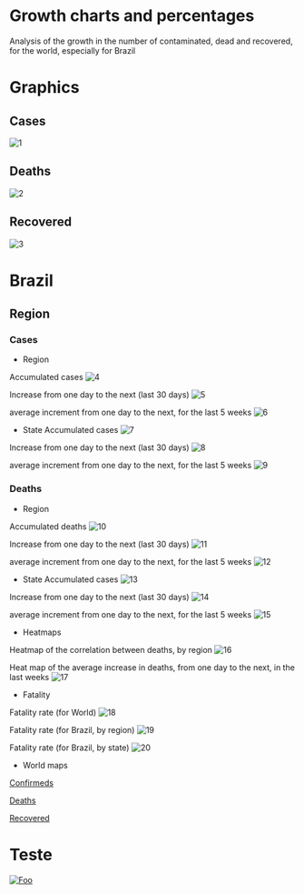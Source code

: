 # Growth charts and percentages
Analysis of the growth in the number of contaminated, dead and recovered, for the world, especially for Brazil

# Graphics

## Cases
![1](https://raw.githubusercontent.com/Manuelfjr/Covid19/master/graphics/confirmedcovid.png)

## Deaths
![2](https://raw.githubusercontent.com/Manuelfjr/Covid19/master/graphics/deathscovid.png)

## Recovered
![3](https://raw.githubusercontent.com/Manuelfjr/Covid19/master/graphics/revoredcovid.png)

# Brazil

## Region

### Cases

* Region

Accumulated cases 
![4](https://raw.githubusercontent.com/Manuelfjr/Covid19/master/brazil/cumconfirmregion.png)

Increase from one day to the next (last 30 days)
![5](https://raw.githubusercontent.com/Manuelfjr/Covid19/master/brazil/confirmratedaysregion.png)

average increment from one day to the next, for the last 5 weeks
![6](https://raw.githubusercontent.com/Manuelfjr/Covid19/master/brazil/confirmrateweeksregion.png)

* State
Accumulated cases 
![7](https://raw.githubusercontent.com/Manuelfjr/Covid19/master/brazil/cumconfirmstate.png)

Increase from one day to the next (last 30 days)
![8](https://raw.githubusercontent.com/Manuelfjr/Covid19/master/brazil/confirmratedaysstate.png)

average increment from one day to the next, for the last 5 weeks
![9](https://raw.githubusercontent.com/Manuelfjr/Covid19/master/brazil/confirmrateweeksstate.png)


### Deaths

* Region

Accumulated deaths 
![10](https://raw.githubusercontent.com/Manuelfjr/Covid19/master/brazil/cumdeathsregion.png)

Increase from one day to the next (last 30 days)
![11](https://raw.githubusercontent.com/Manuelfjr/Covid19/master/brazil/deathsratedaysregion.png)

average increment from one day to the next, for the last 5 weeks
![12](https://raw.githubusercontent.com/Manuelfjr/Covid19/master/brazil/deathsrateweeksregion.png)

* State
Accumulated cases 
![13](https://raw.githubusercontent.com/Manuelfjr/Covid19/master/brazil/cumdeathsstate.png)

Increase from one day to the next (last 30 days)
![14](https://raw.githubusercontent.com/Manuelfjr/Covid19/master/brazil/deathsratedaysstate.png)

average increment from one day to the next, for the last 5 weeks
![15](https://raw.githubusercontent.com/Manuelfjr/Covid19/master/brazil/deathsrateweeksstate.png)

* Heatmaps

Heatmap of the correlation between deaths, by region
![16](https://raw.githubusercontent.com/Manuelfjr/Covid19/master/brazil/heatmapregiondeathscorr.png)

Heat map of the average increase in deaths, from one day to the next, in the last weeks
![17](https://raw.githubusercontent.com/Manuelfjr/Covid19/master/brazil/heatmapregionweeksdeathscorr.png)

* Fatality

Fatality rate (for World)
![18](https://raw.githubusercontent.com/Manuelfjr/Covid19/master/code/fatalityrate.png)

Fatality rate (for Brazil, by region)
![19](https://raw.githubusercontent.com/Manuelfjr/Covid19/master/brazil/fatalityratebrregion.png)

Fatality rate (for Brazil, by state)
![20](https://raw.githubusercontent.com/Manuelfjr/Covid19/master/brazil/fatalityratebrstate.png)

* World maps

[Confirmeds](https://github.com/Manuelfjr/Covid19/blob/master/worldmaps/worldmapsconfirmed.ipynb)

[Deaths](https://github.com/Manuelfjr/Covid19/blob/master/worldmaps/worldmapsdeaths.ipynb)

[Recovered](https://github.com/Manuelfjr/Covid19/blob/master/worldmaps/worldmapsrecovered.ipynb)

# Teste
<a href="https://public.flourish.studio/" rel="some text">![Foo](https://public.flourish.studio/visualisation/2713318/)</a>
